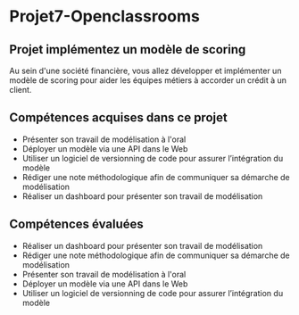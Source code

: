 # Projet7-Openclassrooms
## Projet implémentez un modèle de scoring
Au sein d'une société financière, vous allez développer et implémenter un modèle de scoring pour aider les équipes métiers à accorder un crédit à un client.

## Compétences acquises dans ce projet
- Présenter son travail de modélisation à l'oral
- Déployer un modèle via une API dans le Web
- Utiliser un logiciel de versionning de code pour assurer l’intégration du modèle
- Rédiger une note méthodologique afin de communiquer sa démarche de modélisation
- Réaliser un dashboard pour présenter son travail de modélisation

## Compétences évaluées
- Réaliser un dashboard pour présenter son travail de modélisation
- Rédiger une note méthodologique afin de communiquer sa démarche de modélisation
- Présenter son travail de modélisation à l'oral
- Déployer un modèle via une API dans le Web
- Utiliser un logiciel de versionning de code pour assurer l’intégration du modèle

